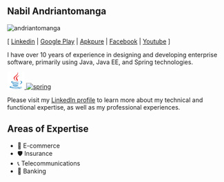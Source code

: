 ##  Nabil Andriantomanga

<p align="left"> <img src="https://komarev.com/ghpvc/?username=andriantomanga&label=Profile%20views&color=0e75b6&style=flat" alt="andriantomanga" /></p>

<p>[ <a href="https://linkedin.com/in/andriantomanga-nabil-16359718" target="_blank" rel="noreferrer">Linkedin</a> | <a href="https://play.google.com/store/apps/dev?id=6834476834453213332" target="_blank" rel="noreferrer">Google Play</a> | <a href="https://apkpure.net/developer/Nabil%20Andriantomanga" target="_blank" rel="noreferrer">Apkpure</a> | <a href="https://www.facebook.com/andriantomanga.nabil" target="_blank" rel="noreferrer">Facebook</a> | <a href="https://www.youtube.com/@andriantomanganabil3943" target="_blank" rel="noreferrer">Youtube</a> ]</p>
<p>
I have over 10 years of experience in designing and developing enterprise software, primarily using Java, Java EE, and Spring technologies.
</p>
  
<p>
<a href="https://www.java.com" target="_blank" rel="noreferrer"> <img src="https://raw.githubusercontent.com/devicons/devicon/master/icons/java/java-original.svg" alt="java" width="40" height="40"/> </a>
<a href="https://spring.io/" target="_blank" rel="noreferrer"> <img src="https://www.vectorlogo.zone/logos/springio/springio-icon.svg" alt="spring" width="40" height="40"/> </a>
</p>

<p>
  Please visit my <a href="https://linkedin.com/in/andriantomanga-nabil-16359718" target="_blank" rel="noreferrer">LinkedIn profile</a> to learn more about my technical and functional expertise, as well as my professional experiences.
</p>

##  Areas of Expertise
- 🛒 E-commerce
- 🛡️ Insurance
- 📞 Telecommunications
- 🏦 Banking


